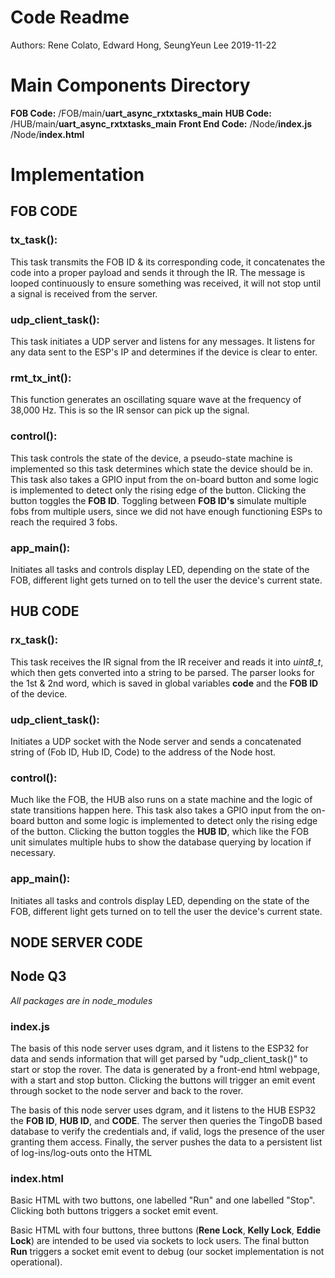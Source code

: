# Code Readme
Authors: Rene Colato, Edward Hong, SeungYeun Lee
2019-11-22

# Main Components Directory
**FOB Code:** /FOB/main/**uart_async_rxtxtasks_main**
**HUB Code:** /HUB/main/**uart_async_rxtxtasks_main**
**Front End Code:** /Node/**index.js**
                    /Node/**index.html**

# Implementation
## **FOB CODE**

### tx_task():
This task transmits the FOB ID & its corresponding code, it concatenates the code into a proper payload and sends it through the IR. The message is looped continuously to ensure something was received, it will not stop until a signal is received from the server.

### udp_client_task():
This task initiates a UDP server and listens for any messages. It listens for any data sent to the ESP's IP and determines if the device is clear to enter.

### rmt_tx_int():
This function generates an oscillating square wave at the frequency of 38,000 Hz. This is so the IR sensor can pick up the signal.

### control():
This task controls the state of the device, a pseudo-state machine is implemented so this task determines which state the device should be in. This task also takes a GPIO input from the on-board button and some logic is implemented to detect only the rising edge of the button. Clicking the button toggles the **FOB ID**. Toggling between **FOB ID's** simulate multiple fobs from multiple users, since we did not have enough functioning ESPs to reach the required 3 fobs.

### app_main():
Initiates all tasks and controls display LED, depending on the state of the FOB, different light gets turned on to tell the user the device's current state.

## **HUB CODE**
### rx_task():
This task receives the IR signal from the IR receiver and reads it into *uint8_t*, which then gets converted into a string to be parsed. The parser looks for the 1st & 2nd word, which is saved in global variables **code** and the **FOB ID** of the device.

### udp_client_task():
Initiates a UDP socket with the Node server and sends a concatenated string of (Fob ID, Hub ID, Code) to the address of the Node host.

### control():
Much like the FOB, the HUB also runs on a state machine and the logic of state transitions happen here. This task also takes a GPIO input from the on-board button and some logic is implemented to detect only the rising edge of the button. Clicking the button toggles the **HUB ID**, which like the FOB unit simulates multiple hubs to show the database querying by location if necessary.

### app_main():
Initiates all tasks and controls display LED, depending on the state of the FOB, different light gets turned on to tell the user the device's current state.

## **NODE SERVER CODE**
## Node Q3
*All packages are in node_modules*
### index.js
The basis of this node server uses dgram, and it listens to the ESP32 for data and sends information that will get parsed by "udp_client_task()" to start or stop the rover.
The data is generated by a front-end html webpage, with a start and stop button. Clicking the buttons will trigger an emit event through socket to the node server and back to the rover.

The basis of this node server uses dgram, and it listens to the HUB ESP32 the **FOB ID**, **HUB ID**, and **CODE**. The server then queries the TingoDB based database to verify the credentials and, if valid, logs the presence of the user granting them access. Finally, the server pushes the data to a persistent list of log-ins/log-outs onto the HTML

### index.html
Basic HTML with two buttons, one labelled "Run" and one labelled "Stop". Clicking both buttons triggers a socket emit event.

Basic HTML with four buttons, three buttons (**Rene Lock**, **Kelly Lock**, **Eddie Lock**) are intended to be used via sockets to lock users. The final button **Run** triggers a socket emit event to debug (our socket implementation is not operational).
